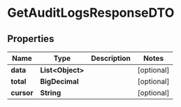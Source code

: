 

# GetAuditLogsResponseDTO


## Properties

| Name | Type | Description | Notes |
|------------ | ------------- | ------------- | -------------|
|**data** | **List&lt;Object&gt;** |  |  [optional] |
|**total** | **BigDecimal** |  |  [optional] |
|**cursor** | **String** |  |  [optional] |



